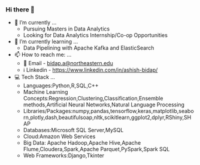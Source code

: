 ### Hi there 👋
- 🔭 I’m currently ...
  - Pursuing Masters in Data Analytics
  - Looking for Data Analytics Internship/Co-op Opportunities
- 🌱 I’m currently learning ...
  - Data Pipelining with Apache Kafka and ElasticSearch
- 📫 How to reach me: ...
  - :email: Email - bidap.a@northeastern.edu
  - :information_source: Linkedin - https://www.linkedin.com/in/ashish-bidap/
- :computer: Tech Stack ...<br>
    - Languages:Python,R,SQL,C++ <br>
    - Machine Learning Concepts:Regression,Clustering,Classification,Ensemble methods,Artificial Neural Networks,Natural Language Processing<br>
    - Libraries/Packages:numpy,pandas,tensorflow,keras,matplotlib,seaborn,plotly,dash,beautifulsoap,nltk,scikitlearn,ggplot2,dplyr,RShiny,SHAP<br>
    - Databases:Microsoft SQL Server,MySQL<br>
    - Cloud:Amazon Web Services<br>
    - Big Data: Apache Hadoop,Apache Hive,Apache Flume,Cloudera,Spark,Apache Parquet,PySpark,Spark SQL <br>
    - Web Frameworks:Django,Tkinter
